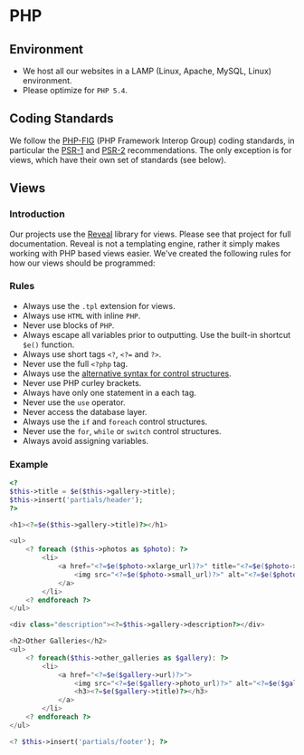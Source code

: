 PHP
===

## Environment
- We host all our websites in a LAMP (Linux, Apache, MySQL, Linux) environment.
- Please optimize for `PHP 5.4`.

## Coding Standards

We follow the [PHP-FIG](http://www.php-fig.org/) (PHP Framework Interop Group) coding standards, in particular the [PSR-1](https://github.com/php-fig/fig-standards/blob/master/accepted/PSR-1-basic-coding-standard.md) and [PSR-2](https://github.com/php-fig/fig-standards/blob/master/accepted/PSR-2-coding-style-guide.md) recommendations. The only exception is for views, which have their own set of standards (see below).

## Views

### Introduction

Our projects use the [Reveal](https://github.com/reinink/Reveal) library for views. Please see that project for full documentation. Reveal is not a templating engine, rather it simply makes working with PHP based views easier. We've created the following rules for how our views should be programmed:

### Rules

- Always use the `.tpl` extension for views.
- Always use `HTML` with inline `PHP`.
- Never use blocks of `PHP`.
- Always escape all variables prior to outputting. Use the built-in shortcut `$e()` function.
- Always use short tags `<?`, `<?=` and `?>`.
- Never use the full `<?php` tag.
- Always use the [alternative syntax for control structures](http://php.net/manual/en/control-structures.alternative-syntax.php).
- Never use PHP curley brackets.
- Always have only one statement in a each tag.
- Never use the `use` operator.
- Never access the database layer.
- Always use the `if` and `foreach` control structures.
- Never use the `for`, `while` or `switch` control structures.
- Always avoid assigning variables.

### Example

```php
<?
$this->title = $e($this->gallery->title);
$this->insert('partials/header');
?>

<h1><?=$e($this->gallery->title)?></h1>

<ul>
    <? foreach ($this->photos as $photo): ?>
        <li>
            <a href="<?=$e($photo->xlarge_url)?>" title="<?=$e($photo->caption)?>">
                <img src="<?=$e($photo->small_url)?>" alt="<?=$e($photo->caption)?>" />
            </a>
        </li>
    <? endforeach ?>
</ul>

<div class="description"><?=$this->gallery->description?></div>

<h2>Other Galleries</h2>
<ul>
    <? foreach($this->other_galleries as $gallery): ?>
        <li>
            <a href="<?=$e($gallery->url)?>">
                <img src="<?=$e($gallery->photo_url)?>" alt="<?=$e($gallery->photo_caption)?>">
                <h3><?=$e($gallery->title)?></h3>
            </a>
        </li>
    <? endforeach ?>
</ul>

<? $this->insert('partials/footer'); ?>
```